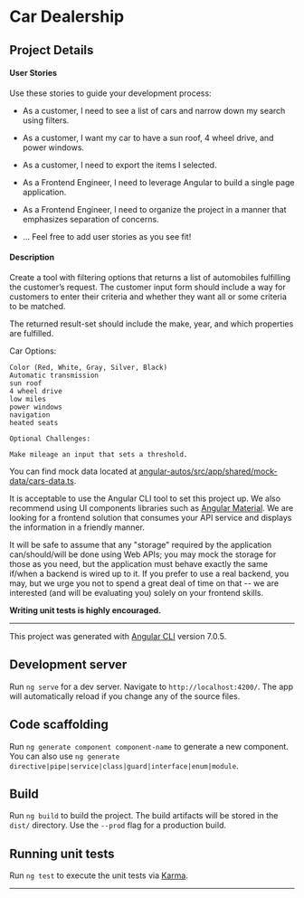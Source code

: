# Car Dealership

## Project Details

#### User Stories

Use these stories to guide your development process:

- As a customer, I need to see a list of cars and narrow down my search using filters.

- As a customer, I want my car to have a sun roof, 4 wheel drive, and power windows.

- As a customer, I need to export the items I selected.

- As a Frontend Engineer, I need to leverage Angular to build a single page application.

- As a Frontend Engineer, I need to organize the project in a manner that emphasizes separation of concerns.

- ... Feel free to add user stories as you see fit!

#### Description

Create a tool with filtering options that returns a list of automobiles fulfilling the customer’s request. The customer input form should include a way for customers to enter their criteria and whether they want all or some criteria to be matched.

The returned result-set should include the make, year, and which properties are fulfilled.

Car Options:

```
Color (Red, White, Gray, Silver, Black)
Automatic transmission
sun roof
4 wheel drive
low miles
power windows
navigation
heated seats

Optional Challenges:

Make mileage an input that sets a threshold.
```

You can find mock data located at [angular-autos/src/app/shared/mock-data/cars-data.ts](/src/app/shared/mock-data/cars-data.ts).

It is acceptable to use the Angular CLI tool to set this project up. We also recommend using UI components libraries such as [Angular Material](https://material.angular.io/guide/getting-started). We are looking for a frontend solution that consumes your API service and displays the information in a friendly manner.

It will be safe to assume that any "storage" required by the application can/should/will be done using Web APIs; you may mock the storage for those as you need, but the application must behave exactly the same if/when a backend is wired up to it. If you prefer to use a real backend, you may, but we urge you not to spend a great deal of time on that -- we are interested (and will be evaluating you) solely on your frontend skills.

**Writing unit tests is highly encouraged.**

---

This project was generated with [Angular CLI](https://github.com/angular/angular-cli) version 7.0.5.

## Development server

Run `ng serve` for a dev server. Navigate to `http://localhost:4200/`. The app will automatically reload if you change any of the source files.

## Code scaffolding

Run `ng generate component component-name` to generate a new component. You can also use `ng generate directive|pipe|service|class|guard|interface|enum|module`.

## Build

Run `ng build` to build the project. The build artifacts will be stored in the `dist/` directory. Use the `--prod` flag for a production build.

## Running unit tests

Run `ng test` to execute the unit tests via [Karma](https://karma-runner.github.io).

---
